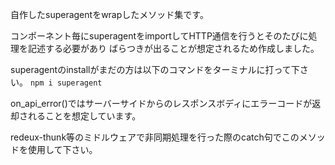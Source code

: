 
自作したsuperagentをwrapしたメソッド集です。

コンポーネント毎にsuperagentをimportしてHTTP通信を行うとそのたびに処理を記述する必要があり
ばらつきが出ることが想定されるため作成しました。

superagentのinstallがまだの方は以下のコマンドをターミナルに打って下さい。
`npm i superagent`

on_api_error()ではサーバーサイドからのレスポンスボディにエラーコードが返却されることを想定しています。

redeux-thunk等のミドルウェアで非同期処理を行った際のcatch句でこのメソッドを使用して下さい。

